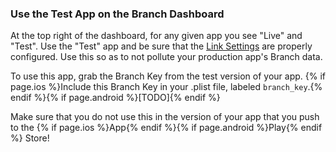 
### Use the Test App on the Branch Dashboard

At the top right of the dashboard, for any given app you see "Live" and "Test". Use the "Test" app and be sure that the [Link Settings](http://dashboard.branch.io/#/settings/link) are properly configured. Use this so as to not pollute your production app's Branch data.

To use this app, grab the Branch Key from the test version of your app. {% if page.ios %}Include this Branch Key in your .plist file, labeled `branch_key`.{% endif %}{% if page.android %}[TODO]{% endif %}

Make sure that you do not use this in the version of your app that you push to the {% if page.ios %}App{% endif %}{% if page.android %}Play{% endif %} Store!
